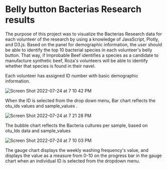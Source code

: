 # Belly button Bacterias Research results 

The purpose of this project was to visualize the Bacterias Research  data for each volunteer of the research by using a knowledge of JavaScript, Plotly, and D3.js. Based on the panel for demographic information, the user  should be able to identify the top 10 bacterial species in each volunteer's belly button. That way, if Improbable Beef identifies a species as a candidate to manufacture synthetic beef, Roza's volunteers will be able to identify whether that species is found in their navel.

Each volunteer has assigned ID number with basic demographic information.

![Screen Shot 2022-07-24 at 7 10 42 PM](https://user-images.githubusercontent.com/103322251/180669949-5bdc1d3f-75d0-4b7e-9660-8eae25729a9a.png)

 When the ID  is selected from the drop down menu, Bar chart reflects the otu_ids  values and sample_values . 
 
 ![Screen Shot 2022-07-24 at 7 21 28 PM](https://user-images.githubusercontent.com/103322251/180669966-169e3663-bf5f-412f-90c8-536c1d394241.png)

The bubble chart reflects the Bacteria cultures per sample, based on otu_Ids data and sample_values

![Screen Shot 2022-07-24 at 7 10 03 PM](https://user-images.githubusercontent.com/103322251/180670124-b3cca5d0-df03-4b9a-959d-7e94b2e1750a.png)

The gauge chart  displays the weekly washing frequency's value, and displays the value as a measure from 0-10 on the progress bar in the gauge chart when an individual ID is selected from the dropdown menu.
